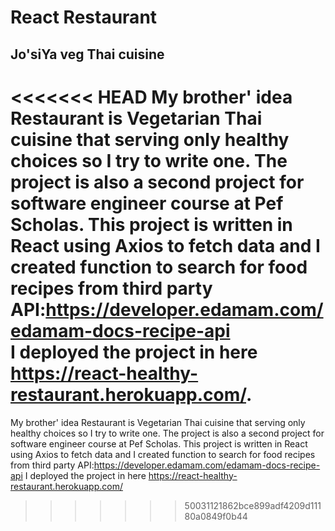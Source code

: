 # React Restaurant
## Jo'siYa veg Thai cuisine
<<<<<<< HEAD
My brother' idea Restaurant is Vegetarian Thai cuisine that serving only healthy choices so I try to write one. The project is also a second project for software engineer course at Pef Scholas. This project is written in React using Axios to fetch data and I created function to search for food recipes from third party API:https://developer.edamam.com/edamam-docs-recipe-api \
I deployed the project in here https://react-healthy-restaurant.herokuapp.com/.
=======
My brother' idea Restaurant is Vegetarian Thai cuisine that serving only healthy choices so I try to write one. The project is also a second project for software engineer course at Pef Scholas. This project is written in React using Axios to fetch data and I created function to search for food recipes from third party API:https://developer.edamam.com/edamam-docs-recipe-api
I deployed the project in here https://react-healthy-restaurant.herokuapp.com/

 
>>>>>>> 50031121862bce899adf4209d11180a0849f0b44

